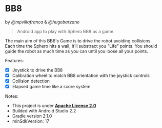 BB8
=========
by *@mpvillafranca* & *@hugobarzano*

> Android app to play with Sphero BB8 as a game.

The main aim of this BB8's Game is to drive the robot avoiding collisions. Each time the Sphero hits a wall, it'll substract you "Life" points. You should guide the robot as much time as you can until you loose all your points.

Features:
* [X] Joystick to drive the BB8
* [X] Calibration wheel to match BB8 orientation with the joystick controls
* [X] Collision detection
* [X] Elapsed game time like a score system

Notes:
- This project is under **[Apache License 2.0](./LICENSE)**
- Builded with Android Studio 2.2
- Gradle version 2.1.0
- minSdkVersion: 17
